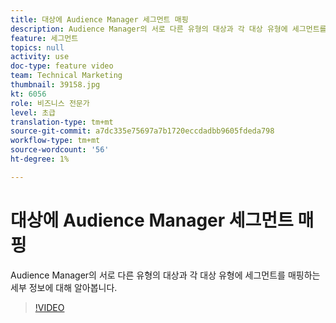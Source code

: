 ```yaml
---
title: 대상에 Audience Manager 세그먼트 매핑
description: Audience Manager의 서로 다른 유형의 대상과 각 대상 유형에 세그먼트를 매핑하는 세부 정보에 대해 알아봅니다.
feature: 세그먼트
topics: null
activity: use
doc-type: feature video
team: Technical Marketing
thumbnail: 39158.jpg
kt: 6056
role: 비즈니스 전문가
level: 초급
translation-type: tm+mt
source-git-commit: a7dc335e75697a7b1720eccdadbb9605fdeda798
workflow-type: tm+mt
source-wordcount: '56'
ht-degree: 1%

---
```



# 대상에 Audience Manager 세그먼트 매핑

Audience Manager의 서로 다른 유형의 대상과 각 대상 유형에 세그먼트를 매핑하는 세부 정보에 대해 알아봅니다.

>[!VIDEO](https://video.tv.adobe.com/v/39158/?quality=12&learn=on)
